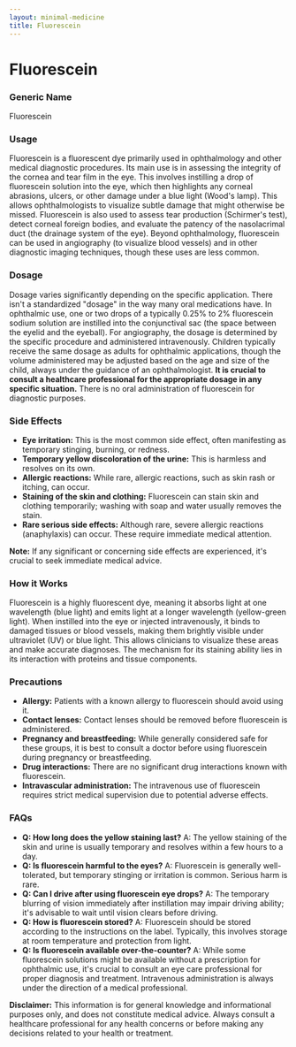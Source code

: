 ```yaml
---
layout: minimal-medicine
title: Fluorescein
---
```


# Fluorescein
### Generic Name
Fluorescein

### Usage
Fluorescein is a fluorescent dye primarily used in ophthalmology and other medical diagnostic procedures.  Its main use is in assessing the integrity of the cornea and tear film in the eye.  This involves instilling a drop of fluorescein solution into the eye, which then highlights any corneal abrasions, ulcers, or other damage under a blue light (Wood's lamp). This allows ophthalmologists to visualize subtle damage that might otherwise be missed. Fluorescein is also used to assess tear production (Schirmer's test), detect corneal foreign bodies, and evaluate the patency of the nasolacrimal duct (the drainage system of the eye). Beyond ophthalmology, fluorescein can be used in angiography (to visualize blood vessels) and in other diagnostic imaging techniques, though these uses are less common.


### Dosage
Dosage varies significantly depending on the specific application.  There isn't a standardized "dosage" in the way many oral medications have.  In ophthalmic use, one or two drops of a typically 0.25% to 2% fluorescein sodium solution are instilled into the conjunctival sac (the space between the eyelid and the eyeball). For angiography, the dosage is determined by the specific procedure and administered intravenously.  Children typically receive the same dosage as adults for ophthalmic applications,  though the volume administered may be adjusted based on the age and size of the child, always under the guidance of an ophthalmologist.  **It is crucial to consult a healthcare professional for the appropriate dosage in any specific situation.**  There is no oral administration of fluorescein for diagnostic purposes.

### Side Effects
* **Eye irritation:**  This is the most common side effect, often manifesting as temporary stinging, burning, or redness.
* **Temporary yellow discoloration of the urine:** This is harmless and resolves on its own.
* **Allergic reactions:**  While rare, allergic reactions, such as skin rash or itching, can occur.
* **Staining of the skin and clothing:** Fluorescein can stain skin and clothing temporarily; washing with soap and water usually removes the stain.
* **Rare serious side effects:** Although rare, severe allergic reactions (anaphylaxis) can occur.  These require immediate medical attention.

**Note:**  If any significant or concerning side effects are experienced, it's crucial to seek immediate medical advice.

### How it Works
Fluorescein is a highly fluorescent dye, meaning it absorbs light at one wavelength (blue light) and emits light at a longer wavelength (yellow-green light).  When instilled into the eye or injected intravenously, it binds to damaged tissues or blood vessels, making them brightly visible under ultraviolet (UV) or blue light. This allows clinicians to visualize these areas and make accurate diagnoses.  The mechanism for its staining ability lies in its interaction with proteins and tissue components.

### Precautions
* **Allergy:**  Patients with a known allergy to fluorescein should avoid using it.
* **Contact lenses:**  Contact lenses should be removed before fluorescein is administered.
* **Pregnancy and breastfeeding:**  While generally considered safe for these groups, it is best to consult a doctor before using fluorescein during pregnancy or breastfeeding.
* **Drug interactions:** There are no significant drug interactions known with fluorescein.
* **Intravascular administration:**  The intravenous use of fluorescein requires strict medical supervision due to potential adverse effects.


### FAQs

* **Q: How long does the yellow staining last?** A: The yellow staining of the skin and urine is usually temporary and resolves within a few hours to a day.
* **Q: Is fluorescein harmful to the eyes?** A: Fluorescein is generally well-tolerated, but temporary stinging or irritation is common.  Serious harm is rare.
* **Q: Can I drive after using fluorescein eye drops?** A:  The temporary blurring of vision immediately after instillation may impair driving ability; it's advisable to wait until vision clears before driving.
* **Q: How is fluorescein stored?** A:  Fluorescein should be stored according to the instructions on the label. Typically, this involves storage at room temperature and protection from light.
* **Q: Is fluorescein available over-the-counter?** A: While some fluorescein solutions might be available without a prescription for ophthalmic use, it's crucial to consult an eye care professional for proper diagnosis and treatment.  Intravenous administration is always under the direction of a medical professional.


**Disclaimer:** This information is for general knowledge and informational purposes only, and does not constitute medical advice. Always consult a healthcare professional for any health concerns or before making any decisions related to your health or treatment.
